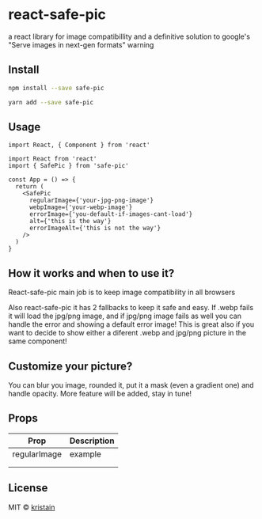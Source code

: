 # react-safe-pic

<p> a react library for image compatibillity and a definitive solution to google's "Serve images in next-gen formats" warning </p>

## Install

```bash
npm install --save safe-pic
```

```bash
yarn add --save safe-pic
```

## Usage

```tsx
import React, { Component } from 'react'

import React from 'react'
import { SafePic } from 'safe-pic'

const App = () => {
  return (
    <SafePic
      regularImage={'your-jpg-png-image'}
      webpImage={'your-webp-image'}
      errorImage={'you-default-if-images-cant-load'}
      alt={'this is the way'}
      errorImageAlt={'this is not the way'}
    />
  )
}
```

## How it works and when to use it?

<p>React-safe-pic main job is to keep image compatibility in all browsers </p>

<p>Also react-safe-pic it has 2 fallbacks to keep it safe and easy. If .webp fails it will load the jpg/png image, and if jpg/png image fails as well you can handle the error and showing a default error image! This is great also if you want to decide to show either a diferent .webp and jpg/png picture in the same component! </p>

## Customize your picture?

<p>You can blur you image, rounded it, put it a mask (even a gradient one) and handle opacity. More feature will be added, stay in tune! </p>

## Props

| Prop    | Description |
| ------- | ----------- |
| regularImage | example     |
|         |             |
|         |             |

## License

MIT © [kristain](https://github.com/kristain)
